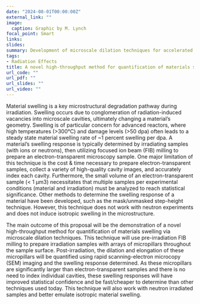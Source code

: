 ```yaml
---
date: "2024-08-01T00:00:00Z"
external_link: ""
image:
  caption: Graphic by M. Lynch
focal_point: Smart
links:
slides: 
summary: Development of microscale dilation techniques for accelerated swelling measurements
tags:
- Radiation Effects
title: A novel high-throughput method for quantification of materials swelling via microscale dilation techniques
url_code: ""
url_pdf: ""
url_slides: ""
url_video: ""
---
```

Material swelling is a key microstructural degradation pathway during irradiation. Swelling occurs due to conglomeration of radiation-induced vacancies into microscale cavities, ultimately changing a material’s geometry. Swelling is of particular concern for advanced reactors, where high temperatures (>300°C) and damage levels (>50 dpa) often leads to a steady state material swelling rate of ~1 percent swelling per dpa. A material’s swelling response is typically determined by irradiating samples (with ions or neutrons), then utilizing focused ion beam (FIB) milling to prepare an electron-transparent microscopy sample. One major limitation of this technique is the cost & time necessary to prepare electron-transparent samples, collect a variety of high-quality cavity images, and accurately index each cavity. Furthermore, the small volume of an electron-transparent sample (< 1 μm3) necessitates that multiple samples per experimental conditions (material and irradiation) must be analyzed to reach statistical significance. Other methods to determine the swelling response of a material have been developed, such as the mask/unmasked step-height technique. However, this technique does not work with neutron experiments and does not induce isotropic swelling in the microstructure. 

The main outcome of this proposal will be the demonstration of a novel high-throughput method for quantification of materials swelling via microscale dilation techniques. This technique will use pre-irradiation FIB milling to prepare irradiation samples with arrays of micropillars throughout the sample surface. Post-irradiation, the dilation and elongation of these micropillars will be quantified using rapid scanning-electron microcopy (SEM) imaging and the swelling response determined. As these micropillars are significantly larger than electron-transparent samples and there is no need to index individual cavities, these swelling responses will have improved statistical confidence and be fast/cheaper to determine than other techniques used today. This technique will also work with neutron irradiated samples and better emulate isotropic material swelling. 

